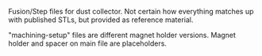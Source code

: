 Fusion/Step files for dust collector. Not certain how everything matches up with published STLs, but provided as reference material.

"machining-setup" files are different magnet holder versions. Magnet holder and spacer on main file are placeholders.
